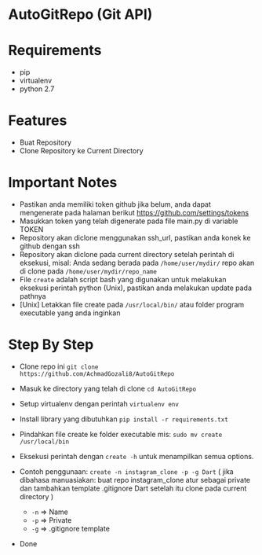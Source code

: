 # AutoGitRepo (Git API)
# Requirements
- pip
- virtualenv
- python 2.7

# Features
- Buat Repository
- Clone Repository ke Current Directory

# Important Notes
- Pastikan anda memiliki token github jika belum, anda dapat mengenerate pada halaman berikut https://github.com/settings/tokens
- Masukkan token yang telah digenerate pada file main.py di variable TOKEN
- Repository akan diclone menggunakan ssh_url, pastikan anda konek ke github dengan ssh
- Repository akan diclone pada current directory setelah perintah di eksekusi, misal: Anda sedang berada pada `/home/user/mydir/` repo akan di clone pada `/home/user/mydir/repo_name`
- File `create` adalah script bash yang digunakan untuk melakukan eksekusi perintah python (Unix), pastikan anda melakukan update pada pathnya
- [Unix] Letakkan file create pada `/usr/local/bin/` atau folder program executable yang anda inginkan

# Step By Step
- Clone repo ini `git clone https://github.com/AchmadGozali8/AutoGitRepo`
- Masuk ke directory yang telah di clone `cd AutoGitRepo`
- Setup virtualenv dengan perintah `virtualenv env`
- Install library yang dibutuhkan `pip install -r requirements.txt`
- Pindahkan file create ke folder executable mis: `sudo mv create /usr/local/bin`
- Eksekusi perintah dengan `create -h` untuk menampilkan semua options.
- Contoh penggunaan: `create -n instagram_clone -p -g Dart` ( jika dibahasa manuasiakan: buat repo instagram_clone atur sebagai private dan tambahkan template .gitignore Dart setelah itu clone pada current directory )
  - `-n` => Name
  - `-p` => Private
  - `-g` => .gitignore template
  
- Done
